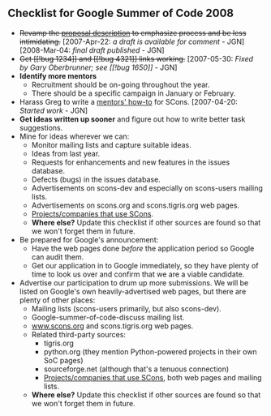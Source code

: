 

## Checklist for Google Summer of Code 2008

* <del>Revamp the [proposal description](GSoC2008/Proposal) to emphasize process and be less intimidating.</del>  [2007-Apr-22: _a draft is available for comment_ - JGN] [2008-Mar-04: _final draft published_ - JGN] 
* <del>Get [[!bug 1234]] and [[!bug 4321]] links working.</del>  [2007-05-30: _Fixed by Gary Oberbrunner; see [[!bug 1650]]_ - JGN] 
* **Identify more mentors** 
   * Recruitment should be on-going throughout the year. 
   * There should be a specific campaign in January or February. 
* Harass Greg to write a [mentors' how-to](SummerOfCodeMentoring) for SCons.  [2007-04-20: _Started work_ - JGN] 
* **Get ideas written up sooner** and figure out how to write better task suggestions. 
* Mine for ideas wherever we can: 
   * Monitor mailing lists and capture suitable ideas. 
   * Ideas from last year. 
   * Requests for enhancements and new features in the issues database. 
   * Defects (bugs) in the issues database. 
   * Advertisements on scons-dev and especially on scons-users mailing lists. 
   * Advertisements on scons.org and scons.tigris.org web pages. 
   * [Projects/companies that use SCons](SconsProjects). 
   * **Where else?**  Update this checklist if other sources are found so that we won't forget them in future. 
* Be prepared for Google's announcement: 
   * Have the web pages done _before_ the application period so Google can audit them. 
   * Get our application in to Google immediately, so they have plenty of time to look us over and confirm that we are a viable candidate. 
* Advertise our participation to drum up more submissions.  We will be listed on Google's own heavily-advertised web pages, but there are plenty of other places: 
   * Mailing lists (scons-users primarily, but also scons-dev). 
   * Google-summer-of-code-discuss mailing list. 
   * www.scons.org and scons.tigris.org web pages. 
   * Related third-party sources: 
      * tigris.org 
      * python.org (they mention Python-powered projects in their own SoC pages) 
      * sourceforge.net (although that's a tenuous connection) 
      * [Projects/companies that use SCons](SconsProjects), both web pages and mailing lists. 
   * **Where else?**  Update this checklist if other sources are found so that we won't forget them in future. 